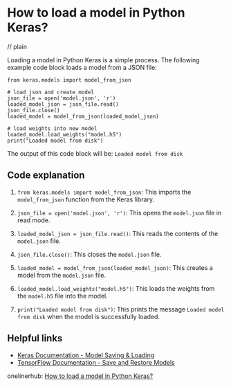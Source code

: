 # How to load a model in Python Keras?
// plain

Loading a model in Python Keras is a simple process. The following example code block loads a model from a JSON file:

```
from keras.models import model_from_json

# load json and create model
json_file = open('model.json', 'r')
loaded_model_json = json_file.read()
json_file.close()
loaded_model = model_from_json(loaded_model_json)

# load weights into new model
loaded_model.load_weights("model.h5")
print("Loaded model from disk")
```

The output of this code block will be: `Loaded model from disk`

## Code explanation


1. `from keras.models import model_from_json`: This imports the `model_from_json` function from the Keras library.

2. `json_file = open('model.json', 'r')`: This opens the `model.json` file in read mode.

3. `loaded_model_json = json_file.read()`: This reads the contents of the `model.json` file.

4. `json_file.close()`: This closes the `model.json` file.

5. `loaded_model = model_from_json(loaded_model_json)`: This creates a model from the `model.json` file.

6. `loaded_model.load_weights("model.h5")`: This loads the weights from the `model.h5` file into the model.

7. `print("Loaded model from disk")`: This prints the message `Loaded model from disk` when the model is successfully loaded.

## Helpful links

- [Keras Documentation - Model Saving & Loading](https://keras.io/getting-started/faq/#how-can-i-save-a-keras-model)
- [TensorFlow Documentation - Save and Restore Models](https://www.tensorflow.org/guide/saved_model#saving_whole_models)

onelinerhub: [How to load a model in Python Keras?](https://onelinerhub.com/python-keras/how-to-load-a-model-in-python-keras)